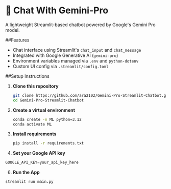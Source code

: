 # 🧠 Chat With Gemini-Pro 

A lightweight Streamlit-based chatbot powered by Google's Gemini Pro model.

##Features

- Chat interface using Streamlit's `chat_input` and `chat_message`
- Integrated with Google Generative AI (`gemini-pro`)
- Environment variables managed via `.env` and `python-dotenv`
- Custom UI config via `.streamlit/config.toml`

##Setup Instructions

1. **Clone this repository**
   ```bash
   git clone https://github.com/ara2102/Gemini-Pro-Streamlit-Chatbot.git
   cd Gemini-Pro-Streamlit-Chatbot
   ```
2. **Create a virtual environment**
   ```bash
   conda create -n ML python=3.12
   conda activate ML
   ```

4. **Install requirements**
   ```bash
   pip install -r requirements.txt
   ```
5. **Set your Google API key**
```python
GOOGLE_API_KEY=your_api_key_here
```
6. **Run the App**
```bash
streamlit run main.py
```
